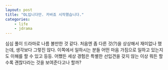 ```yaml
---
layout: post
title: "OL입니다만. 카바죠 시작했습니다."
categories:
    - life
    - jdrama
---
```


심심 풀이 드라마로 나름 볼만한 것 같다. 처음엔 좀 다른 것(?)을 상상해서 재미없나 했는데, 생각보다 그렇진 않다. 이쪽에서 일하시는 분들 어떤 마음 가짐으로 일하고 있는지도 이해를 할 수 있고 등등. 어쨌든 세상 경험은 특별한 선입견을 갖지 않는 이상 뭐든 할 수록 괜찮다라는 것을 보여준다고나 할까?